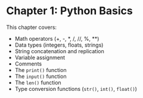# Chapter 1: Python Basics

This chapter covers:
- Math operators (+, -, *, /, //, %, **)
- Data types (integers, floats, strings)
- String concatenation and replication
- Variable assignment
- Comments
- The `print()` function
- The `input()` function
- The `len()` function
- Type conversion functions (`str()`, `int()`, `float()`)